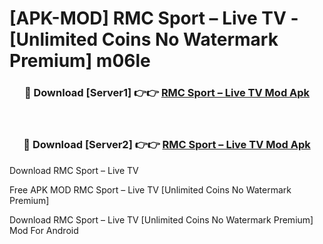 # [APK-MOD] RMC Sport – Live TV - [Unlimited Coins No Watermark Premium] m06le



<div align="center">
<h3>🔴 Download [Server1] 👉👉 <a href="https://momento.my/?title=RMC_Sport_–_Live_TV">RMC Sport – Live TV Mod Apk</a></h3><br>

<h3>🔴 Download [Server2] 👉👉 <a href="https://momento.my/?title=RMC_Sport_–_Live_TV">RMC Sport – Live TV Mod Apk</a></h3>
</div>



Download RMC Sport – Live TV 

Free APK MOD RMC Sport – Live TV [Unlimited Coins No Watermark Premium]

Download RMC Sport – Live TV [Unlimited Coins No Watermark Premium] Mod For Android
